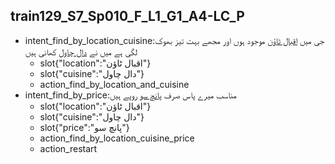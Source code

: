 ## train129_S7_Sp010_F_L1_G1_A4-LC_P
* intent_find_by_location_cuisine:جی میں [اقبال ٹاؤن](location) موجود ہوں اور مجھے بہت تیز بھوک لگی ہے میں نے [دال چاول](cuisine) کھانی ہیں
	- slot{"location":"اقبال ٹاؤن"}
	- slot{"cuisine":"دال چاول"}
	- action_find_by_location_and_cuisine
* intent_find_by_price:مناسب میرے پاس صرف [پانچ سو](price) روپے ہیں
	- slot{"location":"اقبال ٹاؤن"}
	- slot{"cuisine":"دال چاول"}
	- slot{"price":"پانچ سو"}
	- action_find_by_location_cuisine_price
	- action_restart